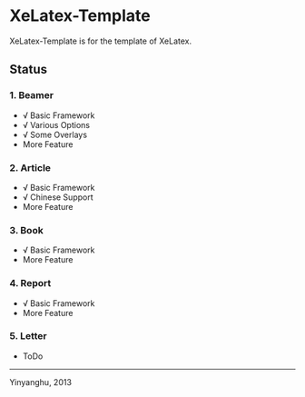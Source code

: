# XeLatex-Template

XeLatex-Template is for the template of XeLatex.

## Status

### 1. Beamer

* √ Basic Framework
* √ Various Options
* √ Some Overlays
*   More Feature

### 2. Article

* √ Basic Framework
* √ Chinese Support
*   More Feature

### 3. Book

* √ Basic Framework
*   More Feature

### 4. Report

* √ Basic Framework
*   More Feature

### 5. Letter

* ToDo

***
Yinyanghu, 2013

